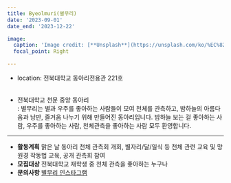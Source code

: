 ```yaml
---
title: Byeolmuri(별무리)
date: '2023-09-01'
date_end: '2023-12-22'

image:
  caption: 'Image credit: [**Unsplash**](https://unsplash.com/ko/%EC%82%AC%EC%A7%84/%EC%95%BC%EA%B0%84%EC%97%90-%EB%82%98%EB%AC%B4%EB%A5%BC-%EB%B3%B4%EB%8A%94-%EB%B2%8C%EB%A0%88%EC%9D%98-%EB%88%88-Jztmx9yqjBw)'
  focal_point: Right

---
```


- location: 전북대학교 동아리전용관 221호<br><br>

- 전북대학교 천문 중앙 동아리<br>
: 별무리는 별과 우주를 좋아하는 사람들이 모여 천체를 관측하고, 밤하늘의 아름다움과 낭만, 즐거움 나누기 위해 만들어진 동아리입니다. 밤하늘 보는 걸 좋아하는 사람, 우주를 좋아하는 사람, 천체관측을 좋아하는 사람 모두 환영합니다.

---

- **활동계획** 
맑은 날 동아리 천체 관측회 개회, 별자리/달/일식 등 천체 관련 교육 및 망원경 작동법 교육, 공개 관측회 참여
- **모집대상** 
전북대학교 재학생 중 천체 관측을 좋아하는 누구나
- **문의사항** 
[별무리 인스타그램](https://www.instagram.com/jbnu_byeolmuri)
